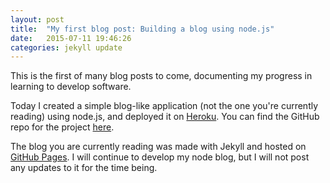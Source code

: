 ```yaml
---
layout: post
title:  "My first blog post: Building a blog using node.js"
date:   2015-07-11 19:46:26
categories: jekyll update
---
```


This is the first of many blog posts to come, documenting my progress in learning to develop software. 

Today I created a simple blog-like application (not the one you're currently reading) using node.js, and deployed it on [Heroku][nodejsblog].
You can find the GitHub repo for the project [here][github].

The blog you are currently reading was made with Jekyll and hosted on [GitHub Pages][pages]. I will continue to develop my node blog, but I will not post any updates to it for the time being.

[github]: https://github.com/tobyschneider/nodejsblog/
[nodejsblog]: https://tobyjsblog.herokuapp.com/
[pages]: https://pages.github.com/